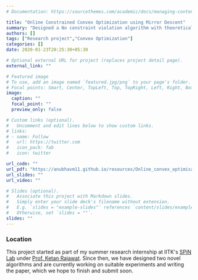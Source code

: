 ```yaml
---
# Documentation: https://sourcethemes.com/academic/docs/managing-content/

title: "Online Constrained Convex Optimization using Mirror Descent"
summary: "Designed a No constraint violation algorithm with theoretical guarantees for sublinear dynamic regret for the Online Convex Optimization (OCO) problem after performing a thorough literature survey on the existing work in OCO. Extended the algorithm to the distributed setting by imposing an extended Slater’s condition to establish strong duality for feasible optimization."
authors: []
tags: ["Research project","Convex Optimization"]
categories: []
date: 2020-01-23T20:25:30+05:30

# Optional external URL for project (replaces project detail page).
external_link: ""

# Featured image
# To use, add an image named `featured.jpg/png` to your page's folder.
# Focal points: Smart, Center, TopLeft, Top, TopRight, Left, Right, BottomLeft, Bottom, BottomRight.
image:
  caption: ""
  focal_point: ""
  preview_only: false

# Custom links (optional).
#   Uncomment and edit lines below to show custom links.
# links:
# - name: Follow
#   url: https://twitter.com
#   icon_pack: fab
#   icon: twitter

url_code: ""
url_pdf: "https://anubhavm11.github.io/resources/Online_convex_optimisation.pdf"
url_slides: ""
url_video: ""

# Slides (optional).
#   Associate this project with Markdown slides.
#   Simply enter your slide deck's filename without extension.
#   E.g. `slides = "example-slides"` references `content/slides/example-slides.md`.
#   Otherwise, set `slides = ""`.
slides: ""
---
```


### Location

This project started as part of my summer research internship at IITK's [SPiN Lab](http://home.iitk.ac.in/~ketan/spinlab/index.html) under [Prof. Ketan Rajawat](http://home.iitk.ac.in/~ketan/). Since then, we have designed two novel algorithms and are currently working on suitable experiments and writing the paper, which we hope to finish and submit soon.